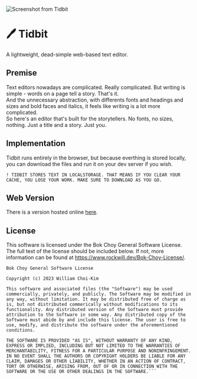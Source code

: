 ![Screenshot from Tidbit](https://i.imgur.com/rs5nssf.png)
# 🖊️ Tidbit
A lightweight, dead-simple web-based text editor.
## Premise
Text editors nowadays are complicated. Really complicated. But writing is simple - words on a page tell a story. That's it.  
And the unnecessary abstraction, with differents fonts and headings and sizes and bold faces and italics, it feels like writing is a lot more complicated.  
So here's an editor that's built for the storytellers.  No fonts, no sizes, nothing. Just a title and a story. Just you.
## Implementation
Tidbit runs entirely in the browser, but because everthing is stored locally, you can download the files and run it on your dev server if you wish.  
```
! TIDBIT STORES TEXT IN LOCALSTORAGE. THAT MEANS IF YOU CLEAR YOUR CACHE, YOU LOSE YOUR WORK. MAKE SURE TO DOWNLOAD AS YOU GO.
```
## Web Version
There is a version hosted online [here](https://www.rockwill.dev/Tidbit).
## License
This software is licensed under the Bok Choy General Software License. The full text of the license should be included below. If not, more information can be found at https://www.rockwill.dev/Bok-Choy-License/.
```
Bok Choy General Software License

Copyright (c) 2023 William Choi-Kim

This software and associated files (the "Software") may be used commercially, privately, and publicly. The Software may be modified in any way, without limitation. It may be distributed free of charge as is, but not distributed commerically without modifications to its functionality. Any distributed version of the Software must provide attribution to the Software in some way. Any distributed copy of the Software must abide by and include this license. The user is free to use, modify, and distribute the software under the aforementioned conditions.

THE SOFTWARE IS PROVIDED "AS IS", WITHOUT WARRANTY OF ANY KIND, EXPRESS OR IMPLIED, INCLUDING BUT NOT LIMITED TO THE WARRANTIES OF MERCHANTABILITY, FITNESS FOR A PARTICULAR PURPOSE AND NONINFRINGEMENT. IN NO EVENT SHALL THE AUTHORS OR COPYRIGHT HOLDERS BE LIABLE FOR ANY CLAIM, DAMAGES OR OTHER LIABILITY, WHETHER IN AN ACTION OF CONTRACT, TORT OR OTHERWISE, ARISING FROM, OUT OF OR IN CONNECTION WITH THE SOFTWARE OR THE USE OR OTHER DEALINGS IN THE SOFTWARE.```